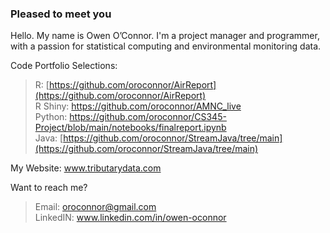 ### Pleased to meet you

<!--
**oroconnor/oroconnor** is a ✨ _special_ ✨ repository because its `README.md` (this file) appears on your GitHub profile.

Here are some ideas to get you started:

- 🔭 I’m currently working on ...
- 🌱 I’m currently learning ...
- 👯 I’m looking to collaborate on ...
- 🤔 I’m looking for help with ...
- 💬 Ask me about ...
- 📫 How to reach me: ...
- 😄 Pronouns: ...
- ⚡ Fun fact: ...
-->
Hello. My name is Owen O’Connor. I'm a project manager and programmer, with a passion for statistical computing and environmental monitoring data. 

Code Portfolio Selections:
>    R: [https://github.com/oroconnor/AirReport](https://github.com/oroconnor/AirReport) <br />
     R Shiny: https://github.com/oroconnor/AMNC_live <br />
     Python: https://github.com/oroconnor/CS345-Project/blob/main/notebooks/finalreport.ipynb <br />
     Java: [https://github.com/oroconnor/StreamJava/tree/main](https://github.com/oroconnor/StreamJava/tree/main)
  
My Website: www.tributarydata.com

Want to reach me?
>    Email: oroconnor@gmail.com\
     LinkedIN: www.linkedin.com/in/owen-oconnor
     
